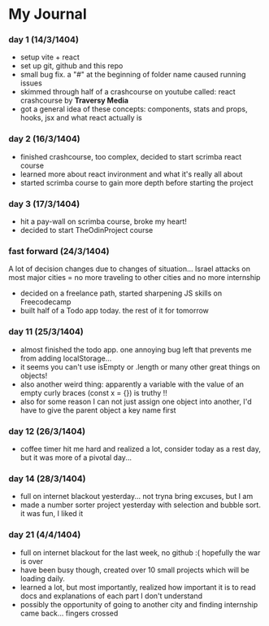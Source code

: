 # My Journal
### day 1 (14/3/1404)
- setup vite + react
- set up git, github and this repo
- small bug fix. a "#" at the beginning of folder name caused running issues
- skimmed through half of a crashcourse on youtube called: react crashcourse by **Traversy Media**
- got a general idea of these concepts: components, stats and props, hooks, jsx and what react actually is

### day 2 (16/3/1404)
- finished crashcourse, too complex, decided to start scrimba react course
- learned more about react invironment and what it's really all about
- started scrimba course to gain more depth before starting the project

### day 3 (17/3/1404)
- hit a pay-wall on scrimba course, broke my heart!
- decided to start TheOdinProject course

### fast forward (24/3/1404)
A lot of decision changes due to changes of situation... Israel attacks on most major cities = no more traveling to other cities and no more internship
- decided on a freelance path, started sharpening JS skills on Freecodecamp
- built half of a Todo app today. the rest of it for tomorrow

### day 11 (25/3/1404)
- almost finished the todo app. one annoying bug left that prevents me from adding localStorage...
- it seems you can't use isEmpty or .length or many other great things on objects!
- also another weird thing: apparently a variable with the value of an empty curly braces (const x = {}) is truthy !!
- also for some reason I can not just assign one object into another, I'd have to give the parent object a key name first

### day 12 (26/3/1404)
- coffee timer hit me hard and realized a lot, consider today as a rest day, but it was more of a pivotal day...

### day 14 (28/3/1404)
- full on internet blackout yesterday... not tryna bring excuses, but I am
- made a number sorter project yesterday with selection and bubble sort. it was fun, I liked it

### day 21 (4/4/1404)
- full on internet blackout for the last week, no github :( hopefully the war is over
- have been busy though, created over 10 small projects which will be loading daily.
- learned a lot, but most importantly, realized how important it is to read docs and explanations of each part I don't understand
- possibly the opportunity of going to another city and finding internship came back... fingers crossed

